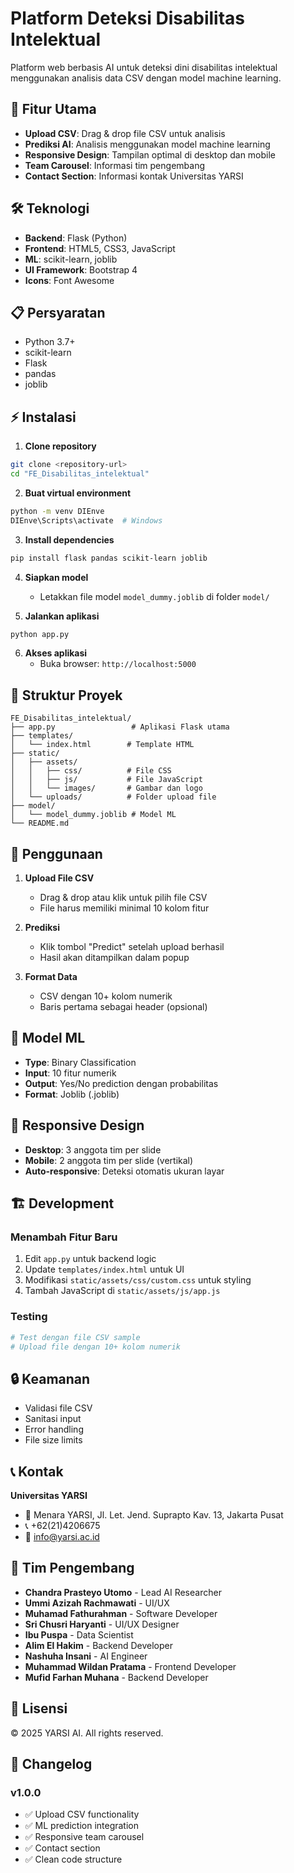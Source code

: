 # Platform Deteksi Disabilitas Intelektual

Platform web berbasis AI untuk deteksi dini disabilitas intelektual menggunakan analisis data CSV dengan model machine learning.

## 🚀 Fitur Utama

- **Upload CSV**: Drag & drop file CSV untuk analisis
- **Prediksi AI**: Analisis menggunakan model machine learning
- **Responsive Design**: Tampilan optimal di desktop dan mobile
- **Team Carousel**: Informasi tim pengembang
- **Contact Section**: Informasi kontak Universitas YARSI

## 🛠️ Teknologi

- **Backend**: Flask (Python)
- **Frontend**: HTML5, CSS3, JavaScript
- **ML**: scikit-learn, joblib
- **UI Framework**: Bootstrap 4
- **Icons**: Font Awesome

## 📋 Persyaratan

- Python 3.7+
- scikit-learn
- Flask
- pandas
- joblib

## ⚡ Instalasi

1. **Clone repository**
```bash
git clone <repository-url>
cd "FE_Disabilitas_intelektual"
```

2. **Buat virtual environment**
```bash
python -m venv DIEnve
DIEnve\Scripts\activate  # Windows
```

3. **Install dependencies**
```bash
pip install flask pandas scikit-learn joblib
```

4. **Siapkan model**
   - Letakkan file model `model_dummy.joblib` di folder `model/`

5. **Jalankan aplikasi**
```bash
python app.py
```

6. **Akses aplikasi**
   - Buka browser: `http://localhost:5000`

## 📁 Struktur Proyek

```
FE_Disabilitas_intelektual/
├── app.py                 # Aplikasi Flask utama
├── templates/
│   └── index.html        # Template HTML
├── static/
│   ├── assets/
│   │   ├── css/          # File CSS
│   │   ├── js/           # File JavaScript
│   │   └── images/       # Gambar dan logo
│   └── uploads/          # Folder upload file
├── model/
│   └── model_dummy.joblib # Model ML
└── README.md
```

## 🔧 Penggunaan

1. **Upload File CSV**
   - Drag & drop atau klik untuk pilih file CSV
   - File harus memiliki minimal 10 kolom fitur

2. **Prediksi**
   - Klik tombol "Predict" setelah upload berhasil
   - Hasil akan ditampilkan dalam popup

3. **Format Data**
   - CSV dengan 10+ kolom numerik
   - Baris pertama sebagai header (opsional)

## 🎯 Model ML

- **Type**: Binary Classification
- **Input**: 10 fitur numerik
- **Output**: Yes/No prediction dengan probabilitas
- **Format**: Joblib (.joblib)

## 📱 Responsive Design

- **Desktop**: 3 anggota tim per slide
- **Mobile**: 2 anggota tim per slide (vertikal)
- **Auto-responsive**: Deteksi otomatis ukuran layar

## 🏗️ Development

### Menambah Fitur Baru
1. Edit `app.py` untuk backend logic
2. Update `templates/index.html` untuk UI
3. Modifikasi `static/assets/css/custom.css` untuk styling
4. Tambah JavaScript di `static/assets/js/app.js`

### Testing
```bash
# Test dengan file CSV sample
# Upload file dengan 10+ kolom numerik
```

## 🔒 Keamanan

- Validasi file CSV
- Sanitasi input
- Error handling
- File size limits

## 📞 Kontak

**Universitas YARSI**
- 📍 Menara YARSI, Jl. Let. Jend. Suprapto Kav. 13, Jakarta Pusat
- 📞 +62(21)4206675
- 📧 info@yarsi.ac.id

## 👥 Tim Pengembang

- **Chandra Prasteyo Utomo** - Lead AI Researcher
- **Ummi Azizah Rachmawati** - UI/UX
- **Muhamad Fathurahman** - Software Developer
- **Sri Chusri Haryanti** - UI/UX Designer
- **Ibu Puspa** - Data Scientist
- **Alim El Hakim** - Backend Developer
- **Nashuha Insani** - AI Engineer
- **Muhammad Wildan Pratama** - Frontend Developer
- **Mufid Farhan Muhana** - Backend Developer

## 📄 Lisensi

© 2025 YARSI AI. All rights reserved.

## 🔄 Changelog

### v1.0.0
- ✅ Upload CSV functionality
- ✅ ML prediction integration
- ✅ Responsive team carousel
- ✅ Contact section
- ✅ Clean code structure
